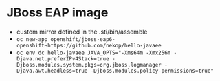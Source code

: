 # JBoss EAP image

- custom mirror defined in the .sti/bin/assemble
- `oc new-app openshift/jboss-eap6-openshift~https://github.com/nekop/hello-javaee`
- `oc env dc hello-javaee JAVA_OPTS="-Xms64m -Xmx256m -Djava.net.preferIPv4Stack=true -Djboss.modules.system.pkgs=org.jboss.logmanager -Djava.awt.headless=true -Djboss.modules.policy-permissions=true"`